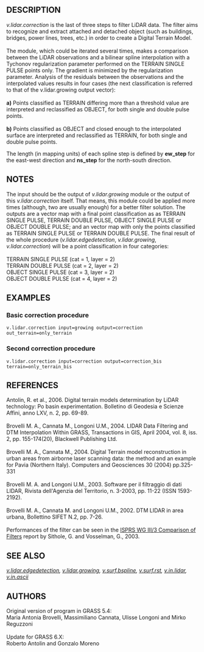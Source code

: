 ## DESCRIPTION

*v.lidar.correction* is the last of three steps to filter LiDAR data.
The filter aims to recognize and extract attached and detached object
(such as buildings, bridges, power lines, trees, etc.) in order to
create a Digital Terrain Model.\
\
The module, which could be iterated several times, makes a comparison
between the LiDAR observations and a bilinear spline interpolation with
a Tychonov regularization parameter performed on the TERRAIN SINGLE
PULSE points only. The gradient is minimized by the regularization
parameter. Analysis of the residuals between the observations and the
interpolated values results in four cases (the next classification is
referred to that of the v.lidar.growing output vector):\
\
**a)** Points classified as TERRAIN differing more than a threshold
value are interpreted and reclassified as OBJECT, for both single and
double pulse points.\
\
**b)** Points classified as OBJECT and closed enough to the interpolated
surface are interpreted and reclassified as TERRAIN, for both single and
double pulse points.

The length (in mapping units) of each spline step is defined by
**ew_step** for the east-west direction and **ns_step** for the
north-south direction.

## NOTES

The input should be the output of *v.lidar.growing* module or the output
of this *v.lidar.correction* itself. That means, this module could be
applied more times (although, two are usually enough) for a better
filter solution. The outputs are a vector map with a final point
classification as as TERRAIN SINGLE PULSE, TERRAIN DOUBLE PULSE, OBJECT
SINGLE PULSE or OBJECT DOUBLE PULSE; and an vector map with only the
points classified as TERRAIN SINGLE PULSE or TERRAIN DOUBLE PULSE. The
final result of the whole procedure (*v.lidar.edgedetection*,
*v.lidar.growing*, *v.lidar.correction*) will be a point classification
in four categories:\
\
TERRAIN SINGLE PULSE (cat = 1, layer = 2)\
TERRAIN DOUBLE PULSE (cat = 2, layer = 2)\
OBJECT SINGLE PULSE (cat = 3, layer = 2)\
OBJECT DOUBLE PULSE (cat = 4, layer = 2)

## EXAMPLES

### Basic correction procedure

```
v.lidar.correction input=growing output=correction out_terrain=only_terrain
```

### Second correction procedure

```
v.lidar.correction input=correction output=correction_bis terrain=only_terrain_bis
```

## REFERENCES

Antolin, R. et al., 2006. Digital terrain models determination by LiDAR
technology: Po basin experimentation. Bolletino di Geodesia e Scienze
Affini, anno LXV, n. 2, pp. 69-89.\
\
Brovelli M. A., Cannata M., Longoni U.M., 2004. LIDAR Data Filtering and
DTM Interpolation Within GRASS, Transactions in GIS, April 2004, vol. 8,
iss. 2, pp. 155-174(20), Blackwell Publishing Ltd.\
\
Brovelli M. A., Cannata M., 2004. Digital Terrain model reconstruction
in urban areas from airborne laser scanning data: the method and an
example for Pavia (Northern Italy). Computers and Geosciences 30 (2004)
pp.325-331\
\
Brovelli M. A. and Longoni U.M., 2003. Software per il filtraggio di
dati LIDAR, Rivista dell\'Agenzia del Territorio, n. 3-2003, pp. 11-22
(ISSN 1593-2192).\
\
Brovelli M. A., Cannata M. and Longoni U.M., 2002. DTM LIDAR in area
urbana, Bollettino SIFET N.2, pp. 7-26.\
\
Performances of the filter can be seen in the [ISPRS WG III/3 Comparison
of Filters](http://www.itc.nl/isprswgIII-3/filtertest/MainDoc.htm)
report by Sithole, G. and Vosselman, G., 2003.

## SEE ALSO

*[v.lidar.edgedetection](v.lidar.edgedetection.html),
[v.lidar.growing](v.lidar.growing.html),
[v.surf.bspline](v.surf.bspline.html), [v.surf.rst](v.surf.rst.html),
[v.in.lidar](v.in.lidar.html), [v.in.ascii](v.in.ascii.html)*

## AUTHORS

Original version of program in GRASS 5.4:\
Maria Antonia Brovelli, Massimiliano Cannata, Ulisse Longoni and Mirko
Reguzzoni\
\
Update for GRASS 6.X:\
Roberto Antolin and Gonzalo Moreno
